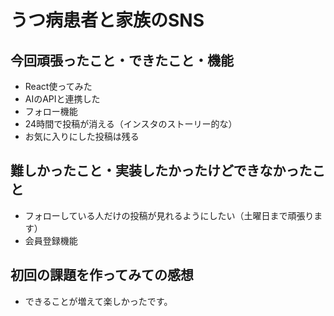 # うつ病患者と家族のSNS
## 今回頑張ったこと・できたこと・機能
- React使ってみた
- AIのAPIと連携した
- フォロー機能
- 24時間で投稿が消える（インスタのストーリー的な）
- お気に入りにした投稿は残る
## 難しかったこと・実装したかったけどできなかったこと
- フォローしている人だけの投稿が見れるようにしたい（土曜日まで頑張ります）
- 会員登録機能
## 初回の課題を作ってみての感想
- できることが増えて楽しかったです。
